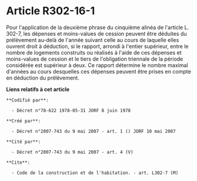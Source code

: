 # Article R302-16-1

Pour l'application de la deuxième phrase du cinquième alinéa de l'article L. 302-7, les dépenses et moins-values de cession
peuvent être déduites du prélèvement au-delà de l'année suivant celle au cours de laquelle elles ouvrent droit à déduction,
si le rapport, arrondi à l'entier supérieur, entre le nombre de logements construits ou réalisés à l'aide de ces dépenses et
moins-values de cession et le tiers de l'obligation triennale de la période considérée est supérieur à deux. Ce rapport
détermine le nombre maximal d'années au cours desquelles ces dépenses peuvent être prises en compte en déduction du
prélèvement.

**Liens relatifs à cet article**

	**Codifié par**:

	  - Décret n°78-622 1978-05-31 JORF 8 juin 1978

	**Créé par**:

	  - Décret n°2007-743 du 9 mai 2007 - art. 1 () JORF 10 mai 2007

	**Cité par**:

	  - Décret n°2007-743 du 9 mai 2007 - art. 4 (V)

	**Cite**:

	  - Code de la construction et de l'habitation. - art. L302-7 (M)
